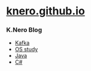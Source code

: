 # [knero.github.io](https://knero.github.io)
### K.Nero Blog
- [Kafka](https://knero.github.io/#/dev?f=[Kafka])
- [OS study](https://knero.github.io/#/dev?f=[OS%20Study])
- [Java](https://knero.github.io/#/dev?f=[Java])
- [C#](https://knero.github.io/#/dev?f=[Java])

